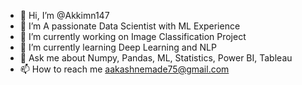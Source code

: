 - 👋 Hi, I’m @Akkimn147
- 👀 I’m A passionate Data Scientist with ML Experience
- 🔭 I’m currently working on Image Classification Project
- 🌱 I’m currently learning Deep Learning and NLP
- 💬 Ask me about Numpy, Pandas, ML, Statistics, Power BI, Tableau
- 📫 How to reach me aakashnemade75@gmail.com

<!---
Akkimn147/Akkimn147 is a ✨ special ✨ repository because its `README.md` (this file) appears on your GitHub profile.
You can click the Preview link to take a look at your changes.
--->
